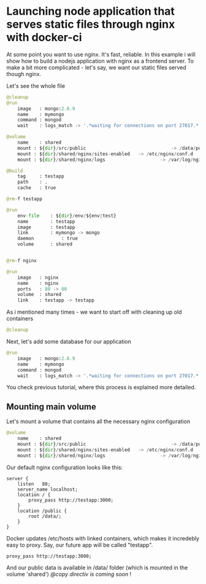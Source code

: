 # Launching node application that serves static files through nginx with docker-ci

At some point you want to use nginx. It's fast, reliable. In this example i will show how to build a nodejs application with nginx as a frontend server. To make a bit more complicated - let's say, we want our static files served though nginx.

Let's see the whole file
```python
@cleanup
@run
	image 	: mongo:2.6.9
	name  	: mymongo
	command	: mongod
	wait  	: logs_match -> '.*waiting for connections on port 27017.*'

@volume
	name 	: shared
	mount : ${dir}/src/public						        -> /data/public
	mount : ${dir}/shared/nginx/sites-enabled 	-> /etc/nginx/conf.d
	mount : ${dir}/shared/nginx/logs 				    -> /var/log/nginx

@build
	tag 	: testapp
	path 	: .
	cache 	: true

@rm-f testapp

@run
	env-file 	: ${dir}/env/${env|test}
	name   		: testapp
	image  		: testapp
	link   		: mymongo -> mongo
	daemon  		: true
	volume 		: shared


@rm-f nginx

@run
	image	: nginx
	name 	: nginx
	ports 	: 80 -> 80
	volume 	: shared
	link    : testapp -> testapp
```

As i mentioned many times - we want to start off with cleaning up old containers

```python
@cleanup
```

Next, let's add some database for our application

```python
@run
	image 	: mongo:2.6.9
	name  	: mymongo
	command	: mongod
	wait  	: logs_match -> '.*waiting for connections on port 27017.*'
```

You check previous tutorial, where this process is explained more detailed.


## Mounting main volume
Let's mount a volume that contains all the necessary nginx configuration
```python
@volume
	name 	: shared
	mount : ${dir}/src/public						        -> /data/public
	mount : ${dir}/shared/nginx/sites-enabled 	-> /etc/nginx/conf.d
	mount : ${dir}/shared/nginx/logs 				    -> /var/log/nginx
```

Our default nginx configuration looks like this:
```
server {
	listen   80;
	server_name localhost;
    location / {
        proxy_pass http://testapp:3000;
    }
    location /public {
    	root /data/;
    }
}
```

Docker updates /etc/hosts with linked containers, which makes it incredebly easy to proxy. Say, our future app will be called "testapp".

```
proxy_pass http://testapp:3000;
```

And our public data is available in /data/ folder (which is mounted in the volume 'shared')
*@copy directiv is coming soon* !

